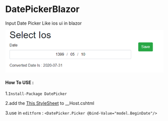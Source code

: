 # DatePickerBlazor
Input Date Picker Like ios ui in blazor

  ![DatePicker](/Screenshot/InputDateIos.PNG)

#### How To USE :

1.`Install-Package DatePicker`

2.add the [This StyleSheet](/InputDateIos/Assets/AlphaComponent.css)  to  __Host.cshtml

3.use in `editform` :  `<DatePicker.Picker @bind-Value="model.BeginDate"/> `



 
